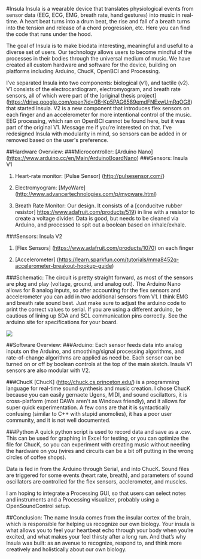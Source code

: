 #Insula 
Insula is a wearable device that translates physiological events from sensor data (EEG, ECG, EMG, breath rate, hand gestures) into music in real-time. A heart beat turns into a drum beat, the rise and fall of a breath turns into the tension and release of a chord progression, etc. Here you can find the code that runs under the hood. 

The goal of Insula is to make biodata interesting, meaningful and useful to a diverse set of users. Our technology allows users to become mindful of the processes in their bodies through the universal medium of music. We have created all custom hardware and software for the device, building on platforms including Arduino, ChucK, OpenBCI and Processing. 

I’ve separated Insula into two components: biological (v1), and tactile (v2). V1 consists of the electrocardiogram, electromyogram, and breath rate sensors, all of which were part of the [original thesis project] (https://drive.google.com/open?id=0B-Kp5PAG6589emdFNExwUmRqOG8)
 that started Insula. V2 is a new component that introduces flex sensors on each finger and an accelerometer for more intentional control of the music. EEG processing, which ran on OpenBCI cannot be found here, but it was part of the original V1. Message me if you’re interested on that. I've redesigned Insula with modularity in mind, so sensors can be added in or removed based on the user's preference. 
 
##Hardware Overview:
###Microcontroller: [Arduino Nano] (https://www.arduino.cc/en/Main/ArduinoBoardNano)
###Sensors: Insula V1
1. Heart-rate monitor: [Pulse Sensor] (http://pulsesensor.com/)

2. Electromyogram: [MyoWare] (http://www.advancertechnologies.com/p/myoware.html)

3. Breath Rate Monitor: Our design. It consists of a [conducitve rubber resistor] https://www.adafruit.com/products/519) in line with a resistor to create a voltage divider. Data is good, but needs to be cleaned via Arduino, and processed to spit out a boolean based on inhale/exhale. 

###Sensors: Insula V2
1. [Flex Sensors] (https://www.adafruit.com/products/1070) on each finger 

2. [Accelerometer] (https://learn.sparkfun.com/tutorials/mma8452q-accelerometer-breakout-hookup-guide)

###Schematic: 
The circuit is pretty straight forward, as most of the sensors are plug and play (voltage, ground, and analog out). The Arduino Nano allows for 8 analog inputs, so after accounting for the flex sensors and accelerometer you can add in two additional sensors from V1. I think EMG and breath rate sound best. Just make sure to adjust the arduino code to print the correct values to serial. If you are using a different arduino, be cautious of lining up SDA and SCL communication pins correctly. See the arduino site for specifications for your board. 

![](https://drive.google.com/open?id=0B-Kp5PAG6589dUE0WUJLV184NlE)

##Software Overview: 
###Arduino: 
Each sensor feeds data into analog inputs on the Arduino, and smoothing/signal processing algorithms, and rate-of-change algorithms are applied as need be. Each sensor can be turned on or off by boolean controls at the top of the main sketch. Insula V1 sensors are also modular with V2. 

###ChucK 
[ChucK] (http://chuck.cs.princeton.edu/) is a  programming language for real-time sound synthesis and music creation. I chose ChucK because you can easily gernaete Ugens, MIDI, and sound oscilattors, it is cross-platform (most DAWs aren't as Windows friendly), and it allows for super quick experimentation. A few cons are that it is syntactically confusing (similar to C++ with stupid anomolies), it has a poor user community, and it is not well documented. 

###Python 
A quick python script is used to record data and save as a .csv. This can be used for graphing in Excel for testing, or you can optimize the file for ChucK, so you can experiment with creating music without needing the hardware on you (wires and circuits can be a bit off putting in the wrong circles of coffee shops). 

Data is fed in from the Arduino through Serial, and into ChucK. Sound files are triggered for some events (heart rate, breath), and parameters of sound oscillators are controlled for the flex sensors, acclerometer, and muscles. 

I am hoping to integrate a Processing GUI, so that users can select notes and instruments and a Processing visualizer, probably using a OpenSoundControl setup. 

##Conclusion: 
The name Insula comes from the insular cortex of the brain, which is responsible for helping us recognize our own biology. Your insula is what allows you to feel your heartbeat echo through your body when you’re excited, and what makes your feel thirsty after a long run. And that’s why Insula was built: as an avenue to recognize, respond to, and think more creatively and holistically about our own biology.
